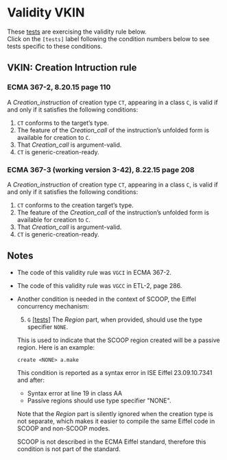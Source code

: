 # Validity VKIN

These [tests](.) are exercising the validity rule below.  
Click on the `[tests]` label following the condition numbers below to see tests specific to these conditions.

## VKIN: Creation Intruction rule

### ECMA 367-2, 8.20.15 page 110

A *Creation_instruction* of creation type `CT`, appearing in a class `C`, is valid if and only if it satisfies the following conditions:

1. `CT` conforms to the target’s type.
2. The feature of the *Creation_call* of the instruction’s unfolded form is available for creation to `C`.
3. That *Creation_call* is argument-valid.
4. `CT` is generic-creation-ready.

### ECMA 367-3 (working version 3-42), 8.22.15 page 208

A *Creation_instruction* of creation type `CT`, appearing in a class `C`, is valid if and only if it satisfies the following conditions:

1. `CT` conforms to the creation target’s type.
2. The feature of the *Creation_call* of the instruction’s unfolded form is available for creation to `C`.
3. That *Creation_call* is argument-valid.
4. `CT` is generic-creation-ready.

##  Notes

* The code of this validity rule was `VGCI` in ECMA 367-2.

* The code of this validity rule was `VGCC` in ETL-2, page 286.

* Another condition is needed in the context of SCOOP, the Eiffel concurrency mechanism:

  5. `G` [\[tests\]](../vkin5g) The *Region* part, when provided, should use the type specifier `NONE`.
  
  This is used to indicate that the SCOOP region created will be a passive region. Here is an example:

      create <NONE> a.make
  
  This condition is reported as a syntax error in ISE Eiffel 23.09.10.7341 and after:

  * Syntax error at line 19 in class AA
  * Passive regions should use type specifier "NONE".

  Note that the *Region* part is silently ignored when the creation type is not separate, which makes it easier to compile the same Eiffel code in SCOOP and non-SCOOP modes.

  SCOOP is not described in the ECMA Eiffel standard, therefore this condition is not part of the standard.
